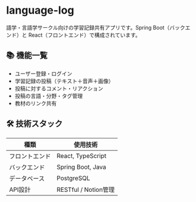 # language-log
語学・言語学サークル向けの学習記録共有アプリです。Spring Boot（バックエンド）と React（フロントエンド）で構成されています。

## 📚 機能一覧

- ユーザー登録・ログイン
- 学習記録の投稿（テキスト＋音声＋画像）
- 投稿に対するコメント・リアクション
- 投稿の言語・分野・タグ管理
- 教材のリンク共有

## 🛠 技術スタック

| 種類         | 使用技術       |
|--------------|----------------|
| フロントエンド | React, TypeScript |
| バックエンド   | Spring Boot, Java |
| データベース   | PostgreSQL |
| API設計      | RESTful / Notion管理 |
